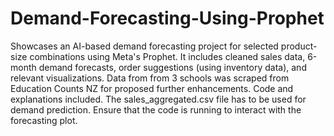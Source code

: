 # Demand-Forecasting-Using-Prophet
Showcases an AI-based demand forecasting project for selected product-size combinations using Meta's Prophet. It includes cleaned sales data, 6-month demand forecasts, order suggestions (using inventory data), and relevant visualizations. Data from from 3 schools was  scraped from Education Counts NZ for proposed further enhancements. Code and explanations included.
The sales_aggregated.csv file has to be used for demand prediction. Ensure that the code is running to interact with the forecasting plot. 
